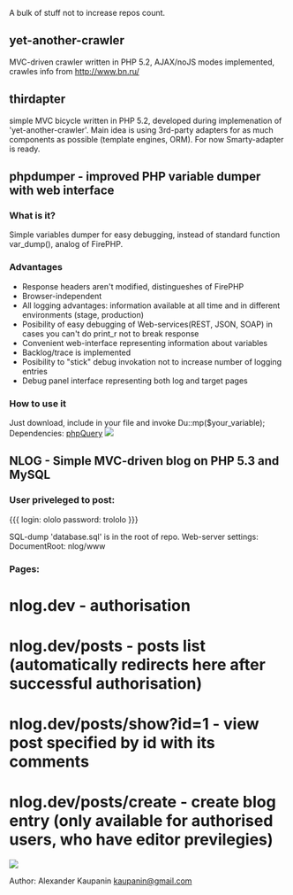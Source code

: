 A bulk of stuff not to increase repos count.

## yet-another-crawler

MVC-driven crawler written in PHP 5.2, AJAX/noJS modes implemented, crawles info from http://www.bn.ru/
  
## thirdapter

simple MVC bicycle written in PHP 5.2, developed during implemenation of 'yet-another-crawler'. Main idea is using 3rd-party adapters for as much components as possible (template engines, ORM). For now Smarty-adapter is ready.



## phpdumper - improved PHP variable dumper with web interface

### What is it?
Simple variables dumper for easy debugging, instead of standard function var_dump(), analog of FirePHP.

### Advantages 
 * Response headers aren't modified, distingueshes of FirePHP
 * Browser-independent
 * All logging advantages: information available at all time and in different environments (stage, production)
 * Posibility of easy debugging of Web-services(REST, JSON, SOAP) in cases you can't do print_r not to break response
 * Convenient web-interface representing information about variables
 * Backlog/trace is implemented
 * Posibility to "stick" debug invokation not to increase number of logging entries
 * Debug panel interface representing both log and target pages
 
### How to use it 
Just download, include in your file and invoke Du::mp($your_variable); 
Dependencies: <a href="http://code.google.com/p/phpquery/">phpQuery</a>
<img src="http://img89.imageshack.us/img89/5729/phpdumperpanel.png" />

## NLOG - Simple MVC-driven blog on PHP 5.3 and MySQL 
### User priveleged to post: 
{{{
login: ololo
password: trololo
}}}

SQL-dump 'database.sql' is in the root of repo.
Web-server settings: DocumentRoot: nlog/www

### Pages: 
 # nlog.dev - authorisation
 # nlog.dev/posts - posts list (automatically redirects here after successful authorisation)
 # nlog.dev/posts/show?id=1 - view post specified by id with its comments 
 # nlog.dev/posts/create - create blog entry (only available for authorised users, who have editor previlegies)

<img src="http://img825.imageshack.us/img825/1092/nlog.png" />


Author: Alexander Kaupanin <kaupanin@gmail.com>